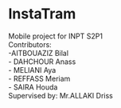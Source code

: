 # InstaTram
Mobile project for INPT S2P1 <br/>
Contributors: <br/>-AITBOUAZIZ Bilal<br/> - DAHCHOUR Anass<br/> -	MELIANI Aya<br/> -	REFFASS Meriam <br/>- SAIRA Houda
<br/> Supervised by: Mr.ALLAKI Driss
